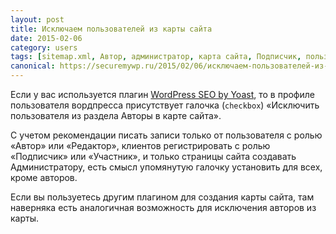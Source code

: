 ```yaml
---
layout: post
title: Исключаем пользователей из карты сайта
date: 2015-02-06
category: users
tags: [sitemap.xml, Автор, администратор, карта сайта, Подписчик, пользователь, редактор, роль, участник]
canonical: https://securemywp.ru/2015/02/06/исключаем-пользователей-из-карты-сай/
---
```



Если у вас используется плагин [WordPress SEO by Yoast](https://wordpress.org/plugins/wordpress-seo/), то в профиле пользователя вордпресса присутствует галочка (`checkbox`) «Исключить пользователя из раздела Авторы в карте сайта».

С учетом рекомендации писать записи только от пользователя с ролью «Автор» или «Редактор», клиентов регистрировать с ролью «Подписчик» или «Участник», и только страницы сайта создавать Администратору, есть смысл упомянутую галочку установить для всех, кроме авторов.

Если вы пользуетесь другим плагином для создания карты сайта, там наверняка есть аналогичная возможность для исключения авторов из карты.
